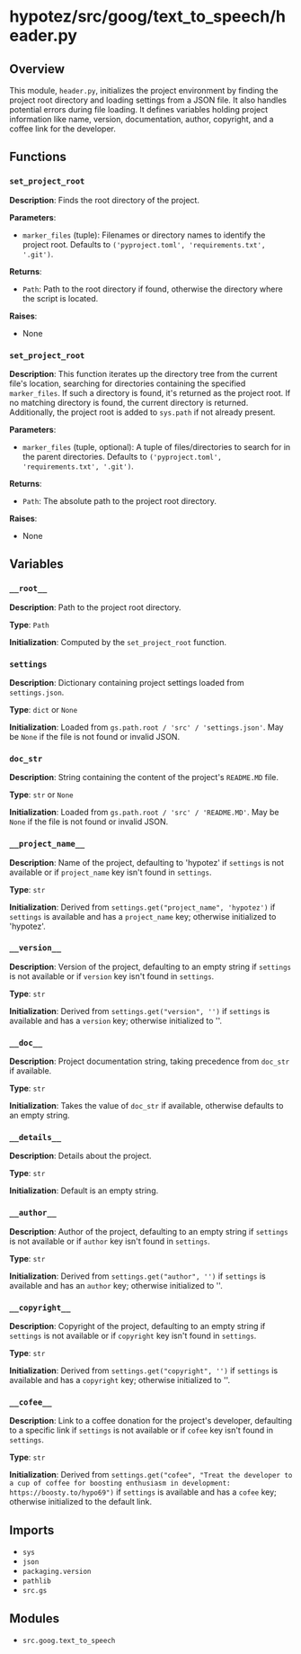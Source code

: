 # hypotez/src/goog/text_to_speech/header.py

## Overview

This module, `header.py`, initializes the project environment by finding the project root directory and loading settings from a JSON file. It also handles potential errors during file loading.  It defines variables holding project information like name, version, documentation, author, copyright, and a coffee link for the developer.

## Functions

### `set_project_root`

**Description**: Finds the root directory of the project.

**Parameters**:

- `marker_files` (tuple): Filenames or directory names to identify the project root. Defaults to `('pyproject.toml', 'requirements.txt', '.git')`.


**Returns**:

- `Path`: Path to the root directory if found, otherwise the directory where the script is located.


**Raises**:

- None


### `set_project_root`


**Description**:  This function iterates up the directory tree from the current file's location, searching for directories containing the specified `marker_files`.  If such a directory is found, it's returned as the project root. If no matching directory is found, the current directory is returned.  Additionally, the project root is added to `sys.path` if not already present.

**Parameters**:

- `marker_files` (tuple, optional): A tuple of files/directories to search for in the parent directories. Defaults to `('pyproject.toml', 'requirements.txt', '.git')`.

**Returns**:
- `Path`: The absolute path to the project root directory.


**Raises**:

- None


## Variables

### `__root__`

**Description**: Path to the project root directory.


**Type**: `Path`

**Initialization**: Computed by the `set_project_root` function.

### `settings`

**Description**: Dictionary containing project settings loaded from `settings.json`.

**Type**: `dict` or `None`

**Initialization**: Loaded from `gs.path.root / 'src' / 'settings.json'`.  May be `None` if the file is not found or invalid JSON.

### `doc_str`

**Description**: String containing the content of the project's `README.MD` file.

**Type**: `str` or `None`

**Initialization**: Loaded from `gs.path.root / 'src' / 'README.MD'`. May be `None` if the file is not found or invalid JSON.

### `__project_name__`

**Description**: Name of the project, defaulting to 'hypotez' if `settings` is not available or if `project_name` key isn't found in `settings`.

**Type**: `str`

**Initialization**: Derived from `settings.get("project_name", 'hypotez')` if `settings` is available and has a `project_name` key; otherwise initialized to 'hypotez'.


### `__version__`

**Description**: Version of the project, defaulting to an empty string if `settings` is not available or if `version` key isn't found in `settings`.

**Type**: `str`

**Initialization**: Derived from `settings.get("version", '')` if `settings` is available and has a `version` key; otherwise initialized to ''.

### `__doc__`

**Description**: Project documentation string, taking precedence from `doc_str` if available.

**Type**: `str`

**Initialization**: Takes the value of `doc_str` if available, otherwise defaults to an empty string.

### `__details__`

**Description**:  Details about the project.

**Type**: `str`

**Initialization**: Default is an empty string.


### `__author__`

**Description**: Author of the project, defaulting to an empty string if `settings` is not available or if `author` key isn't found in `settings`.

**Type**: `str`

**Initialization**: Derived from `settings.get("author", '')` if `settings` is available and has an `author` key; otherwise initialized to ''.


### `__copyright__`

**Description**: Copyright of the project, defaulting to an empty string if `settings` is not available or if `copyright` key isn't found in `settings`.

**Type**: `str`

**Initialization**: Derived from `settings.get("copyright", '')` if `settings` is available and has a `copyright` key; otherwise initialized to ''.


### `__cofee__`

**Description**: Link to a coffee donation for the project's developer, defaulting to a specific link if `settings` is not available or if `cofee` key isn't found in `settings`.

**Type**: `str`

**Initialization**: Derived from `settings.get("cofee", "Treat the developer to a cup of coffee for boosting enthusiasm in development: https://boosty.to/hypo69")` if `settings` is available and has a `cofee` key; otherwise initialized to the default link.


## Imports

- `sys`
- `json`
- `packaging.version`
- `pathlib`
- `src.gs`


## Modules

- `src.goog.text_to_speech`